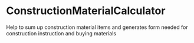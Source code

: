 # ConstructionMaterialCalculator
Help to sum up construction material items and generates form needed for construction instruction and buying materials
